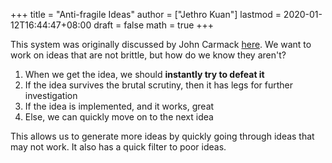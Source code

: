 +++
title = "Anti-fragile Ideas"
author = ["Jethro Kuan"]
lastmod = 2020-01-12T16:44:47+08:00
draft = false
math = true
+++

This system was originally discussed by John Carmack [here](https://amasad.me/carmack). We want to
work on ideas that are not brittle, but how do we know they aren't?

1.  When we get the idea, we should **instantly try to defeat it**
2.  If the idea survives the brutal scrutiny, then it has legs for
    further investigation
3.  If the idea is implemented, and it works, great
4.  Else, we can quickly move on to the next idea

This allows us to generate more ideas by quickly going through ideas
that may not work. It also has a quick filter to poor ideas.
